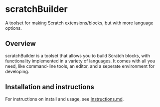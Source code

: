 # scratchBuilder
A toolset for making Scratch extensions/blocks, but with more language options.

## Overview
scratchBuilder is a toolset that allows you to build Scratch blocks, with functionality implemented in a variety of languages. It comes with all you need, like command-line tools, an editor, and a seperate environment for developing. 

## Installation and instructions
For instructions on install and usage, see [Instructions.md](docs/Instructions.md).
